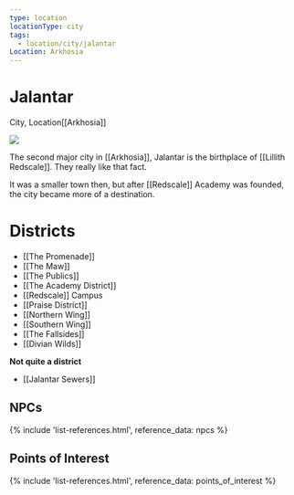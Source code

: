```yaml
---
type: location
locationType: city
tags:
  - location/city/jalantar
Location: Arkhosia
---
```

# Jalantar
City, <span class="dataview inline-field"><span class="inline-field-key">Location</span><span class="inline-field-value">[[Arkhosia]]</span></span>

![](/assets/obsidian/jalantar-textured.jpg)

The second major city in [[Arkhosia]], Jalantar is the birthplace of [[Lillith Redscale]]. They really like that fact. 

It was a smaller town then, but after [[Redscale]] Academy was founded, the city became more of a destination.

# Districts
- [[The Promenade]]
- [[The Maw]]
- [[The Publics]]
- [[The Academy District]]
- [[Redscale]] Campus
- [[Praise District]]
- [[Northern Wing]]
- [[Southern Wing]]
- [[The Fallsides]]
- [[Divian Wilds]]

**Not quite a district**
* [[Jalantar Sewers]]


## NPCs
{% include 'list-references.html', reference_data: npcs %}

## Points of Interest
{% include 'list-references.html', reference_data: points_of_interest %}

